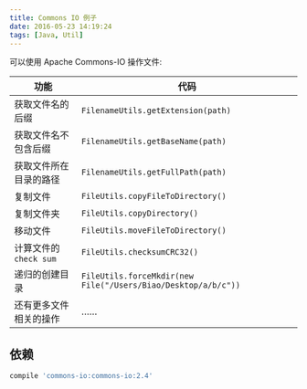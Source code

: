 ```yaml
---
title: Commons IO 例子
date: 2016-05-23 14:19:24
tags: [Java, Util]
---
```


可以使用 Apache Commons-IO 操作文件:

功能 | 代码
---- | ---
获取文件名的后缀 | `FilenameUtils.getExtension(path)`
获取文件名不包含后缀 | `FilenameUtils.getBaseName(path)`
获取文件所在目录的路径 | `FilenameUtils.getFullPath(path)`
复制文件 | `FileUtils.copyFileToDirectory()`
复制文件夹 | `FileUtils.copyDirectory()`
移动文件 | `FileUtils.moveFileToDirectory()`
计算文件的 `check sum` | `FileUtils.checksumCRC32()`
递归的创建目录 | `FileUtils.forceMkdir(new File("/Users/Biao/Desktop/a/b/c"))`
还有更多文件相关的操作 | ……

<!--more-->

## 依赖
```groovy
compile 'commons-io:commons-io:2.4'
```
